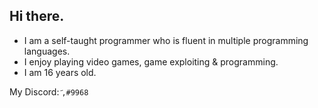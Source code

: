 ## Hi there.

- I am a self-taught programmer who is fluent in multiple programming languages.
- I enjoy playing video games, game exploiting & programming.
- I am 16 years old.

My Discord: ``҃,#9968``
